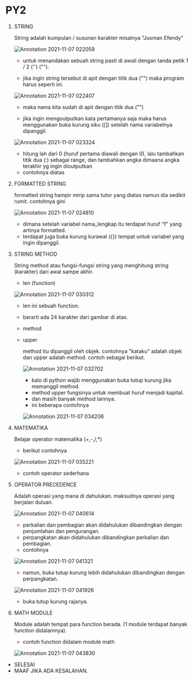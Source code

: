 # PY2

1. STRING

    String adalah kumpulan / susunan karakter misalnya "Jusman Efendy" 
    
    ![Annotation 2021-11-07 022059](https://user-images.githubusercontent.com/92988781/140641110-b7ce463a-d83f-47ad-95bc-9ce29496ccf4.png)
    
    - untuk menandakan sebuah string pasti di awali dengan tanda petik 1 / 2 ('') (""). 

    - jika ingin string tersebut di apit dengan titik dua ("") maka program harus seperti ini.

    ![Annotation 2021-11-07 022407](https://user-images.githubusercontent.com/92988781/140641191-95399c85-a736-4885-88f2-c4012478b276.png)
    
    - maka nama kita sudah di apit dengan titik dua ("")

    - jika ingin mengoutputkan kata pertamanya saja maka harus menggunakan buka kurung siku ([]) setelah nama variabelnya dipanggil.

    ![Annotation 2021-11-07 023324](https://user-images.githubusercontent.com/92988781/140641474-4e487211-e9e5-4328-9866-ec357ae52145.png)
    
    - hitung lah dari 0 (huruf pertama diawali dengan 0), lalu tambahkan titik dua (:) sebagai range, dan tambahkan angka dimaana angka terakhir yg ingin dioutputkan
    - contohnya diatas



2. FORMATTED STRING

    formatted string hampir mirip sama tutor yang diatas namun dia sedikit rumit. contohnya gini
    
    ![Annotation 2021-11-07 024810](https://user-images.githubusercontent.com/92988781/140641878-d48135dc-b94c-40d9-a922-d37a7e97ef27.png)
    
    - dimana setelah variabel nama_lengkap itu terdapat huruf "f" yang artinya formatted.
    - terdapat juga buka kurung kurawal ({}) tempat untuk variabel yang ingin dipanggil.



3. STRING METHOD

    String method atau fungsi-fungsi string yang menghitung string (karakter) dari awal sampe akhir.
    
    - len (function)

     ![Annotation 2021-11-07 030312](https://user-images.githubusercontent.com/92988781/140642386-a3821d39-a39e-4aed-8884-62fecdb4fee6.png)
     
     - len ini sebuah function.
     - berarti ada 24 karakter dari gambar di atas.


    - method 
    - upper
    
        method itu dipanggil oleh objek. contohnya "kataku" adalah objek dan upper adalah method. contoh sebagai berikut.
        
        ![Annotation 2021-11-07 032702](https://user-images.githubusercontent.com/92988781/140643003-12b4648b-57e6-4fee-94eb-59dca33e7a85.png)
        
        
        - kalo di python wajib menggunakan buka tutup kurung jika memanggil method.
        - method upper fungsinya untuk membuat huruf menjadi kapital.
        - dan masih banyak method lainnya.
        - ini beberapa contohnya
        
        ![Annotation 2021-11-07 034206](https://user-images.githubusercontent.com/92988781/140643444-3d1e722f-1860-40e5-a417-129f5b27a6f9.png)




4. MATEMATIKA

    Belajar operator matematika (+,-,/,*)
    
    - berikut contohnya
    
    ![Annotation 2021-11-07 035221](https://user-images.githubusercontent.com/92988781/140643735-90363229-4609-436e-a294-afc767a66272.png)
    
    
    - contoh operator sederhana 




5. OPERATOR PRECEDENCE

    Adalah operasi yang mana di dahulukan. maksudnya operasi yang berjalan duluan.
    
    ![Annotation 2021-11-07 040614](https://user-images.githubusercontent.com/92988781/140644193-66d155cf-08d3-4d7e-8c37-e30695b9f0d3.png)
    
    
    - perkalian dan pembagian akan didahulukan dibandingkan dengan penjumlahan dan pengurangan.
    - perpangkatan akan didahulukan dibandingkan perkalian dan pembagian.
    - contohnya 

    ![Annotation 2021-11-07 041321](https://user-images.githubusercontent.com/92988781/140644497-e62492ea-525c-41a6-9f48-bded89567152.png)
    
    - namun, buka tutup kurung lebih didahulukan dibandingkan dengan perpangkatan.

    ![Annotation 2021-11-07 041926](https://user-images.githubusercontent.com/92988781/140644643-cd3d0812-bb59-4e3a-ae11-87a4f39f408f.png)
    
    
    - buka tutup kurung rajanya.



6. MATH MODULE

    Module adalah tempat para function berada. (1 module terdapat banyak function didalamnya).
    
    - contoh function didalam module math

    ![Annotation 2021-11-07 043830](https://user-images.githubusercontent.com/92988781/140645223-604e6bc6-c8cc-4ceb-9ba0-02fce4e94806.png)
    
    
- SELESAI 
- MAAF JIKA ADA KESALAHAN.


    




        
        

        




    
    


    


